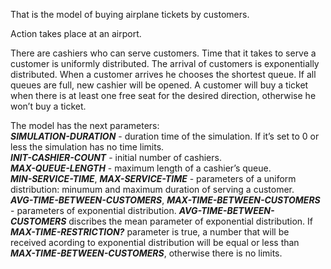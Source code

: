 That is the model of buying airplane tickets by customers. 

Action takes place at an airport.

There are cashiers who can serve customers. Time that it takes to serve a customer is uniformly distributed.
The arrival of customers is exponentially distributed. When a customer arrives he chooses the shortest queue. 
If all queues are full, new cashier will be opened. A customer will buy a ticket when there is at least one free seat for the desired direction, otherwise he won’t buy a ticket. 

The model has the next parameters:
<br/>***SIMULATION-DURATION*** - duration time of the simulation. If it’s set to 0 or less the simulation has no time limits.
<br/>***INIT-CASHIER-COUNT*** - initial number of cashiers.
<br/>***MAX-QUEUE-LENGTH*** - maximum length of a cashier’s queue.
<br/>***MIN-SERVICE-TIME***, ***MAX-SERVICE-TIME*** - parameters of a uniform distribution: minumum and maximum duration of serving a customer.
<br/>***AVG-TIME-BETWEEN-CUSTOMERS***, ***MAX-TIME-BETWEEN-CUSTOMERS*** - parameters of exponential distribution. ***AVG-TIME-BETWEEN-CUSTOMERS*** discribes the mean parameter of exponential distribution. 
If ***MAX-TIME-RESTRICTION?*** parameter is true, a number that will be received acording to exponential distribution will be equal or less than ***MAX-TIME-BETWEEN-CUSTOMERS***, otherwise there is no limits.
